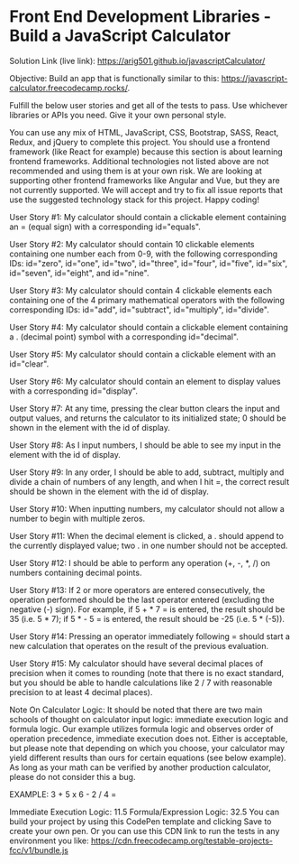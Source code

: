 # Front End Development Libraries - Build a JavaScript Calculator

Solution Link (live link): https://arig501.github.io/javascriptCalculator/

Objective: Build an app that is functionally similar to this: https://javascript-calculator.freecodecamp.rocks/.

Fulfill the below user stories and get all of the tests to pass. Use whichever libraries or APIs you need. Give it your own personal style.

You can use any mix of HTML, JavaScript, CSS, Bootstrap, SASS, React, Redux, and jQuery to complete this project. You should use a frontend framework (like React for example) because this section is about learning frontend frameworks. Additional technologies not listed above are not recommended and using them is at your own risk. We are looking at supporting other frontend frameworks like Angular and Vue, but they are not currently supported. We will accept and try to fix all issue reports that use the suggested technology stack for this project. Happy coding!

User Story #1: My calculator should contain a clickable element containing an = (equal sign) with a corresponding id="equals".

User Story #2: My calculator should contain 10 clickable elements containing one number each from 0-9, with the following corresponding IDs: id="zero", id="one", id="two", id="three", id="four", id="five", id="six", id="seven", id="eight", and id="nine".

User Story #3: My calculator should contain 4 clickable elements each containing one of the 4 primary mathematical operators with the following corresponding IDs: id="add", id="subtract", id="multiply", id="divide".

User Story #4: My calculator should contain a clickable element containing a . (decimal point) symbol with a corresponding id="decimal".

User Story #5: My calculator should contain a clickable element with an id="clear".

User Story #6: My calculator should contain an element to display values with a corresponding id="display".

User Story #7: At any time, pressing the clear button clears the input and output values, and returns the calculator to its initialized state; 0 should be shown in the element with the id of display.

User Story #8: As I input numbers, I should be able to see my input in the element with the id of display.

User Story #9: In any order, I should be able to add, subtract, multiply and divide a chain of numbers of any length, and when I hit =, the correct result should be shown in the element with the id of display.

User Story #10: When inputting numbers, my calculator should not allow a number to begin with multiple zeros.

User Story #11: When the decimal element is clicked, a . should append to the currently displayed value; two . in one number should not be accepted.

User Story #12: I should be able to perform any operation (+, -, *, /) on numbers containing decimal points.

User Story #13: If 2 or more operators are entered consecutively, the operation performed should be the last operator entered (excluding the negative (-) sign). For example, if 5 + * 7 = is entered, the result should be 35 (i.e. 5 * 7); if 5 * - 5 = is entered, the result should be -25 (i.e. 5 * (-5)).

User Story #14: Pressing an operator immediately following = should start a new calculation that operates on the result of the previous evaluation.

User Story #15: My calculator should have several decimal places of precision when it comes to rounding (note that there is no exact standard, but you should be able to handle calculations like 2 / 7 with reasonable precision to at least 4 decimal places).

Note On Calculator Logic: It should be noted that there are two main schools of thought on calculator input logic: immediate execution logic and formula logic. Our example utilizes formula logic and observes order of operation precedence, immediate execution does not. Either is acceptable, but please note that depending on which you choose, your calculator may yield different results than ours for certain equations (see below example). As long as your math can be verified by another production calculator, please do not consider this a bug.

EXAMPLE: 3 + 5 x 6 - 2 / 4 =

Immediate Execution Logic: 11.5
Formula/Expression Logic: 32.5
You can build your project by using this CodePen template and clicking Save to create your own pen. Or you can use this CDN link to run the tests in any environment you like: https://cdn.freecodecamp.org/testable-projects-fcc/v1/bundle.js

